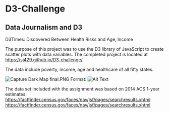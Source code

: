 # D3-Challenge
  
  ## Data Journalism and D3

  D3Times: Discovered Between Health Risks and Age, Income

  The purpose of this project was to use the D3 library of JavaScript to create scatter plots with data variables. 
  The completed project is located at https://sj429.github.io/D3-challenge/
  
  The data include poverty, income, age and healthcare of all fifty states.
  
  ![Capture Dark Map final.PNG](/images/logo.png)
Format: ![Alt Text](url)
  
  
  The data set included with the assignment was based on 2014 ACS 1-year estimates: https://factfinder.census.gov/faces/nav/jsf/pages/searchresults.xhtml
  https://factfinder.census.gov/faces/nav/jsf/pages/searchresults.xhtml  


